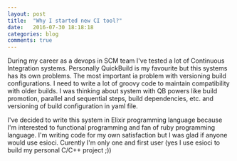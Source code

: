 ```yaml
---
layout: post
title:  "Why I started new CI tool?"
date:   2016-07-30 18:18:18
categories: blog
comments: true
---
```


During my career as a devops in SCM team I've tested a lot of Continuous Integration systems. Personally QuickBuild is my favourite but this systems has its own problems. The most important ia problem with versioning build configurations. I need to write a lot of groovy code to maintain compatibility with older builds. I was thinking about system with QB powers like build promotion, parallel and sequential steps, build dependencies, etc. and versioning of build configuration in yaml file.

I've decided to write this system in Elixir programming language because I'm interested to functional programming and fan of ruby programming language. I'm writing code for my own satisfaction but I was glad if anyone would use esioci. Curently I'm only one and first user (yes I use esioci to build my personal C/C++ project ;))
